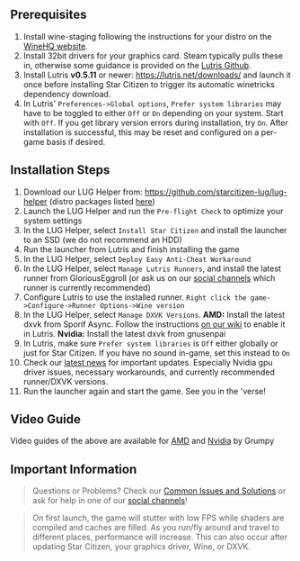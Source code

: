 ## Prerequisites
1. Install wine-staging following the instructions for your distro on the [WineHQ website](https://wiki.winehq.org/Category:Distributions).
2. Install 32bit drivers for your graphics card. Steam typically pulls these in, otherwise some guidance is provided on the [Lutris Github](https://github.com/lutris/docs/blob/master/InstallingDrivers.md).
3. Install Lutris **v0.5.11** or newer: https://lutris.net/downloads/ and launch it once before installing Star Citizen to trigger its automatic winetricks dependency download.
4. In Lutris' `Preferences->Global options`, `Prefer system libraries` may have to be toggled to either `Off` or `On` depending on your system. Start with `Off`. If you get library version errors during installation, try `On`. After installation is successful, this may be reset and configured on a per-game basis if desired.

## Installation Steps
1. Download our LUG Helper from: https://github.com/starcitizen-lug/lug-helper (distro packages listed [here](https://github.com/starcitizen-lug/lug-helper#installation))
2. Launch the LUG Helper and run the `Pre-flight Check` to optimize your system settings
3. In the LUG Helper, select `Install Star Citizen` and install the launcher to an SSD (we do not recommend an HDD)
4. Run the launcher from Lutris and finish installing the game
5. In the LUG Helper, select `Deploy Easy Anti-Cheat Workaround`
6. In the LUG Helper, select `Manage Lutris Runners`, and install the latest runner from GloriousEggroll (or ask us on our [social channels](https://github.com/starcitizen-lug/information-howtos#socials) which runner is currently recommended)
7. Configure Lutris to use the installed runner. `Right click the game->Configure->Runner Options->Wine version`
8. In the LUG Helper, select `Manage DXVK Versions`. **AMD:** Install the latest dxvk from Sporif Async. Follow the instructions [on our wiki](https://github.com/starcitizen-lug/information-howtos/wiki/Performance-Tuning#dxvk-async) to enable it in Lutris. **Nvidia:** Install the latest dxvk from gnusenpai
9. In Lutris, make sure `Prefer system libraries` is `Off` either globally or just for Star Citizen. If you have no sound in-game, set this instead to `On`
10. Check our [latest news](https://github.com/starcitizen-lug/information-howtos/wiki#news) for important updates. Especially Nvidia gpu driver issues, necessary workarounds, and currently recommended runner/DXVK versions.
11. Run the launcher again and start the game. See you in the 'verse!

## Video Guide
Video guides of the above are available for [AMD](https://www.youtube.com/watch?v=cHGtwIH5ocI) and [Nvidia](https://www.youtube.com/watch?v=QVVPv12RGtk) by Grumpy

## Important Information
> Questions or Problems? Check our [Common Issues and Solutions](https://github.com/starcitizen-lug/information-howtos/wiki/Common-Issues-and-Solutions) or ask for help in one of our [social channels](https://github.com/starcitizen-lug/information-howtos/wiki#welcome-space-penguins)!

> On first launch, the game will stutter with low FPS while shaders are compiled and caches are filled. As you run/fly around and travel to different places, performance will increase.
> This can also occur after updating Star Citizen, your graphics driver, Wine, or DXVK.
